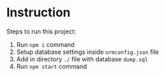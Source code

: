 # Instruction

Steps to run this project:

1. Run `npm i` command
2. Setup database settings inside `ormconfig.json` file
3. Add in directory `./` file with database `dump.sql`
3. Run `npm start` command
